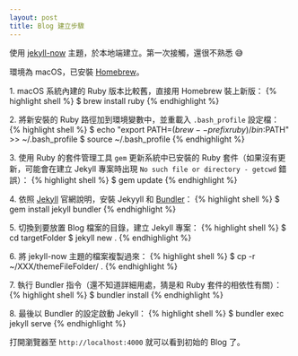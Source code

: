 ```yaml
---
layout: post
title: Blog 建立步驟
---
```


使用 [jekyll-now](https://github.com/barryclark/jekyll-now) 主題，於本地端建立。第一次接觸，還很不熟悉 😅

環境為 macOS，已安裝 [Homebrew](http://brew.sh/index_zh-tw.html)。

1\. macOS 系統內建的 Ruby 版本比較舊，直接用 Homebrew 裝上新版：
{% highlight shell %}
$ brew install ruby
{% endhighlight %}

2\. 將新安裝的 Ruby 路徑加到環境變數中，並重載入 `.bash_profile` 設定檔：
{% highlight shell %}
$ echo "export PATH=$(brew --prefix ruby)/bin:$PATH" >> ~/.bash_profile
$ source ~/.bash_profile
{% endhighlight %}

3\. 使用 Ruby 的套件管理工具 `gem` 更新系統中已安裝的 Ruby 套件（如果沒有更新，可能會在建立 Jekyll 專案時出現 `No such file or directory - getcwd` 錯誤）：
{% highlight shell %}
$ gem update
{% endhighlight %}

4\. 依照 [Jekyll](https://jekyllrb.com/) 官網說明，安裝 Jekyyll 和 [Bundler](http://bundler.io/)：
{% highlight shell %}
$ gem install jekyll bundler
{% endhighlight %}

5\. 切換到要放置 Blog 檔案的目錄，建立 Jekyll 專案：
{% highlight shell %}
$ cd targetFolder
$ jekyll new .
{% endhighlight %}

6\. 將 jekyll-now 主題的檔案複製過來：
{% highlight shell %}
$ cp -r ~/XXX/themeFileFolder/ .
{% endhighlight %}

7\. 執行 Bundler 指令（還不知道詳細用處，猜是和 Ruby 套件的相依性有關）：
{% highlight shell %}
$ bundler install
{% endhighlight %}

8\. 最後以 Bundler 的設定啟動 Jekyll：
{% highlight shell %}
$ bundler exec jekyll serve
{% endhighlight %}
	
打開瀏覽器至 `http://localhost:4000` 就可以看到初始的 Blog 了。